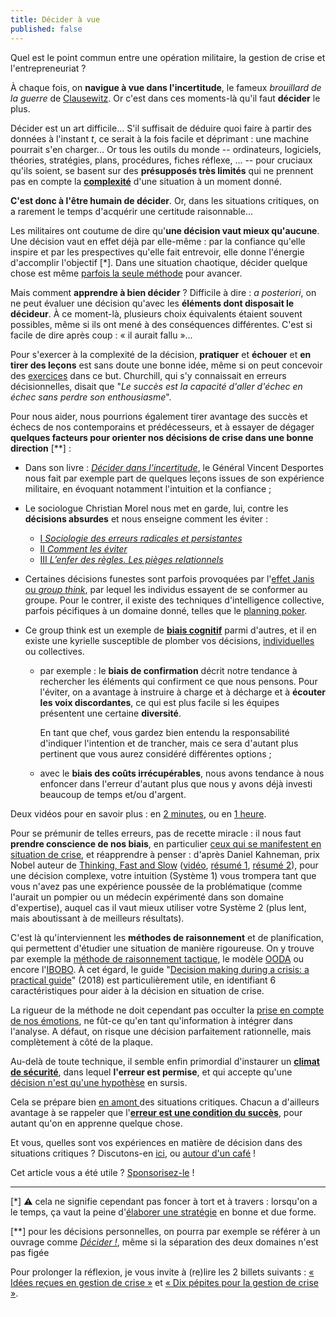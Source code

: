 ```yaml
---
title: Décider à vue
published: false
---
```


Quel est le point commun entre une opération militaire, la gestion de crise et l'entrepreneuriat ? 

À chaque fois, on **navigue à vue dans l'incertitude**, le fameux _brouillard de la guerre_ de [Clausewitz](https://www.librairiedialogues.fr/livre/211147-principes-fondamentaux-de-strategie-militaire-carl-von-clausewitz-mille-et-une-nuits). Or c'est dans ces moments-là qu'il faut **décider** le plus. 

Décider est un art difficile... S'il suffisait de déduire quoi faire à partir des données à l'instant _t_, ce serait à la fois facile et déprimant : une machine pourrait s'en charger... Or tous les outils du monde --  ordinateurs, logiciels, théories, stratégies, plans, procédures, fiches réflexe, ... -- pour cruciaux qu'ils soient, se basent sur des **présupposés très limités** qui ne prennent pas en compte la [**complexité**](https://www.youtube.com/watch?v=6UT57Jm371w) d'une situation à un moment donné. 

**C'est donc à l'être humain de décider**. Or, dans les situations critiques, on a rarement le temps d'acquérir une certitude raisonnable... 

Les militaires ont coutume de dire qu'**une décision vaut mieux qu'aucune**. Une décision vaut en effet déjà par elle-même : par la confiance qu'elle inspire et par les prespectives qu'elle fait entrevoir, elle donne l'énergie d'accomplir l'objectif [*]. Dans une situation chaotique, décider quelque chose est même [parfois la seule méthode](https://www.organisationalresilience.gov.au/resources/Documents/decision-making-during-a-crisis-a-practical-guide.pdf) pour avancer.

Mais comment **apprendre à bien décider** ? Difficile à dire : _a posteriori_, on ne peut évaluer une décision qu'avec les **éléments dont disposait le décideur**. À ce moment-là, plusieurs choix équivalents étaient souvent possibles, même si ils ont mené à des conséquences différentes. C'est si facile de dire après coup : « il aurait fallu »... 

Pour s'exercer à la complexité de la décision, **pratiquer** et **échouer** et **en tirer des leçons** est sans doute une bonne idée, même si on peut concevoir des [exercices](https://www.ncbi.nlm.nih.gov/pmc/articles/PMC5118570/) dans ce but. Churchill, qui s'y connaissait en erreurs décisionnelles, disait que "_Le succès est la capacité d'aller d'échec en échec sans perdre son enthousiasme_".  

Pour nous aider, nous pourrions également tirer avantage  des succès et échecs de nos contemporains et prédécesseurs, et à essayer de dégager **quelques facteurs pour orienter nos décisions de crise dans une bonne direction** [**] :

- Dans son livre : [_Décider dans l'incertitude_](https://www.agoravox.fr/culture-loisirs/extraits-d-ouvrages/article/decider-dans-l-incertitude-par-37347), le Général Vincent Desportes nous fait par exemple part de quelques leçons issues de son expérience militaire, en évoquant notamment l'intuition et la confiance ;
- Le sociologue Christian Morel nous met en garde, lui, contre les **décisions absurdes** et nous enseigne comment les éviter :
    - [I _Sociologie des erreurs radicales et persistantes_](http://www.gallimard.fr/Catalogue/GALLIMARD/Folio/Folio-essais/Les-decisions-absurdes-I-II)
    - [II _Comment les éviter_](http://www.gallimard.fr/Catalogue/GALLIMARD/Folio/Folio-essais/Les-decisions-absurdes-I-II) 
    - [III _L’enfer des règles. Les pièges relationnels_](https://journals.openedition.org/lectures/25188)

- Certaines décisions funestes sont parfois provoquées par l'[effet Janis ou _group think_](https://fr.wikipedia.org/wiki/Pens%C3%A9e_de_groupe), par lequel les individus essayent de se conformer au groupe. Pour le contrer, il existe des techniques d'intelligence collective, parfois pécifiques à un domaine donné, telles que le [planning poker](https://fr.wikipedia.org/wiki/Planning_poker). 

- Ce group think est un exemple de [**biais cognitif**](https://fr.wikipedia.org/wiki/Biais_cognitif) parmi d'autres, et il en existe une kyrielle susceptible de plomber vos décisions, [individuelles](https://www.eyrolles.com/Loisirs/Livre/petite-philosophie-de-nos-erreurs-quotidiennes-9782212552416/) ou collectives. 
  
   -  par exemple : le **biais de confirmation** décrit notre tendance à rechercher les éléments qui confirment ce que nous pensons. Pour l'éviter, on a avantage à instruire à charge et à décharge et à **écouter les voix discordantes**, ce qui est plus facile si les équipes présentent une certaine **diversité**. 
   
       En tant que chef, vous gardez bien entendu la responsabilité d'indiquer l'intention et de trancher, mais ce sera d'autant plus pertinent que vous aurez considéré différentes options ;
       
     - avec le **biais des coûts irrécupérables**, nous avons tendance à nous enfoncer dans l'erreur d'autant plus que nous y avons déjà investi beaucoup de temps et/ou d'argent.

Deux vidéos pour en savoir plus : en [2 minutes](https://www.youtube.com/watch?v=FxaV_Fi-GkY), ou en [1 heure](https://www.youtube.com/watch?v=Et8W0skDF6E).

Pour se prémunir de telles erreurs, pas de recette miracle : il nous faut **prendre conscience de nos biais**, en particulier [ceux qui se manifestent en situation de crise](http://www.performance2.net/blog/wp-content/uploads/2013/10/Decision-Making-in-Crisis.pdf), et réapprendre à penser : d'après Daniel Kahneman, prix Nobel auteur de [Thinking,  Fast and Slow](https://en.wikipedia.org/wiki/Thinking,_Fast_and_Slow)  ([vidéo](https://www.youtube.com/watch?v=Et8W0skDF6E), [résumé 1](https://medium.com/leadership-motivation-and-impact/what-i-learned-from-thinking-fast-and-slow-a4a47cf8b5d5), [résumé 2](
https://www.cia.gov/library/center-for-the-study-of-intelligence/csi-publications/csi-studies/studies/vol.-56-no.-2/thinking-fast-and-slow.html)), pour une décision complexe, votre intuition (Système 1) vous trompera tant que vous n'avez pas une expérience poussée de la problématique (comme l'aurait un pompier ou un médecin expérimenté dans son domaine d'expertise), auquel cas il vaut mieux utiliser votre Système 2 (plus lent, mais aboutissant à de meilleurs résultats). 

C'est là qu'interviennent les **méthodes de raisonnement** et de planification, qui permettent d'étudier une situation de manière rigoureuse. On y trouve par exemple la [méthode de raisonnement tactique](https://www.fun-mooc.fr/c4x/Paris2/09004/asset/Video41.pdf), le modèle [OODA](https://en.wikipedia.org/wiki/OODA_loop?oldid=655195138) ou encore l'[IBOBO](https://www.diekeure.be/nl-be/professional/6924/help-een-crisis). À cet égard, le guide "[Decision making during a crisis: a practical guide](https://www.organisationalresilience.gov.au/resources/Documents/decision-making-during-a-crisis-a-practical-guide.pdf)" (2018) est particulièrement utile, en identifiant 6 caractéristiques pour aider à la décision en situation de crise. 

La rigueur de la méthode ne doit cependant pas occulter la [prise en compte de nos émotions](https://en.wikipedia.org/wiki/Emotions_in_decision-making), ne fût-ce qu'en tant qu'information à intégrer dans l'analyse. A défaut, on risque une décision parfaitement rationnelle, mais complètement à côté de la plaque.

Au-delà de toute technique, il semble enfin primordial d'instaurer un [**climat de sécurité**](https://www.organisationalresilience.gov.au/resources/Documents/decision-making-during-a-crisis-a-practical-guide.pdf), dans lequel **l'erreur est permise**, et qui accepte qu'une [décision n'est qu'une hypothèse](https://fr.wikipedia.org/wiki/Boucle_OODA) en sursis.

Cela se prépare bien [en amont ](https://www.imd.org/research-knowledge/books/care-to-dare/) des situations critiques. Chacun a d'ailleurs avantage à se rappeler que l'[**erreur est une condition du succès**](https://www.youtube.com/watch?v=4KFpG6coE9o), pour autant qu'on en apprenne quelque chose.

Et vous, quelles sont vos expériences en matière de décision dans des situations critiques ? Discutons-en [ici](https://hackmd.io/0Sbqc7_WQlWaYE0BG91f5g?edit), ou [autour d'un café](mailto://christophe@my-poppy.eu) !

Cet article vous a été utile ?  <a href='https://paypal.me/ccloquet'>Sponsorisez-le</a> !

---------------------------


[*] ⚠️ cela ne signifie cependant pas foncer à tort et à travers : lorsqu'on a le temps, ça vaut la peine d'[élaborer une stratégie](http://goodbadstrategy.com/) en bonne et due forme.

[**] pour les décisions personnelles, on pourra par exemple se référer à un ouvrage comme [_Décider !_](https://www.editionsjesuites.com/fr/livre-decider--622.html), même si la séparation des deux domaines n'est pas figée

Pour prolonger la réflexion, je vous invite à (re)lire les 2 billets suivants : [« Idées reçues en gestion de crise »](https://blog.my-poppy.eu/IMDR/) et [« Dix pépites pour la gestion de crise »](https://blog.my-poppy.eu/dix-pepites/). 


<iframe src="https://www.my-poppy.eu/cnt/cnt.php" width="1" height="1" frameBorder="0">

